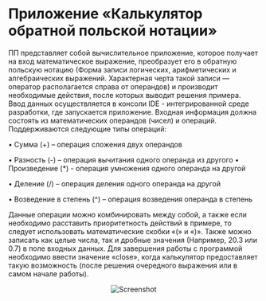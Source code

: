<h1>Приложение «Калькулятор обратной польской нотации»</h1>
ПП представляет собой вычислительное приложение, которое получает на вход математическое выражение, преобразует его в обратную польскую нотацию (Форма записи логических, арифметических и алгебраических выражений. Характерная черта такой записи — оператор располагается справа от операндов) и производит необходимые действия, после которых выводит решения примера.
Ввод данных осуществляется в консоли IDE - интегрированной среде разработки, где запускается приложение. Входная информация должна состоять из математических операндов (чисел) и операций. Поддерживаются следующие типы операций:

•	Сумма (+) – операция сложения двух операндов

•	Разность (-) – операция вычитания одного операнда из другого
•	Произведение (*) - операция умножения одного операнда на другой

•	Деление (/) – операция деления одного операнда на другой

•	Возведение в степень (^) – операция возведения операнда в степень

Данные операции можно комбинировать между собой, а также если необходимо расставить приоритетность действий в примере, то следует использовать математические скобки «(» и «)».
Также можно записать как целые числа, так и дробные значения (Например, 20.3 или 0.7) в поле входных данных.
Для завершения работы с программой необходимо ввести значение «close», когда калькулятор предоставляет такую возможность (после решения очередного выражения или в самом начале работы).


<div align="center">
  
  ![Screenshot](https://github.com/filtitov2001/Polska_Calculator/blob/master/image/img.png)
  
</div>  


